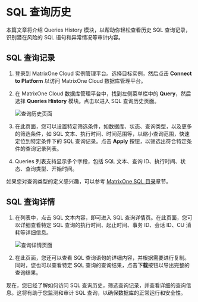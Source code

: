 # **SQL 查询历史**

本篇文章将介绍 Queries History 模块，以帮助你轻松查看历史 SQL 查询记录，识别潜在风险的 SQL 语句和异常情况等审计内容。

## SQL 查询记录

1. 登录到 MatrixOne Cloud 实例管理平台。选择目标实例，然后点击 **Connect to Platform** 以访问 MatrixOne Cloud 数据库管理平台。

2. 在 MatrixOne Cloud 数据库管理平台中，找到左侧菜单栏中的 **Query**，然后选择 **Queries History** 模块。点击以进入 SQL 查询历史页面。

   ![查询历史页面](https://community-shared-data-1308875761.cos.ap-beijing.myqcloud.com/artwork/mocdocs/sqleditor/image-7.png)

3. 在此页面，您可以设置特定筛选条件，如数据库、状态、查询类型，以及更多的筛选条件，如 SQL 文本、执行时间、时间范围等，以缩小查询范围，快速定位到特定条件下的 SQL 查询记录。点击 **Apply** 按钮，以筛选出符合特定条件的查询记录列表。

4. Queries 列表支持显示多个字段，包括 SQL 文本、查询 ID、执行时间、状态、查询类型、开始时间。

如果您对查询类型的定义感兴趣，可以参考 [MatrixOne SQL 目录](https://docs.matrixorigin.cn/1.0.0-rc1/MatrixOne/Reference/SQL-Reference/Data-Definition-Language/create-database/)章节。

## SQL 查询详情

1. 在列表中，点击 SQL 文本内容，即可进入 SQL 查询详情页。在此页面，您可以详细查看特定 SQL 查询的执行时间、起止时间、事务 ID、会话 ID、CU 消耗等详细信息。

   ![查询详情页面](https://community-shared-data-1308875761.cos.ap-beijing.myqcloud.com/artwork/mocdocs/sqleditor/image-8.png)

2. 在此页面，您还可以查看 SQL 查询语句的详细内容，并根据需要进行复制。同时，您也可以查看特定 SQL 查询的查询结果，点击**下载**按钮以导出完整的查询结果。

现在，您已经了解如何访问 SQL 查询历史，筛选查询记录，并查看详细的查询信息。这将有助于您监测和审计 SQL 查询，以确保数据库的正常运行和安全性。
